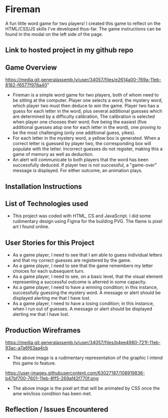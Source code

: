 # Fireman
A fun little word game for two players! I created this game to reflect on the HTML/CSS/JS skills I've developed thus-far. The game instructions can be found in the modal on the left side of the page. 

## Link to hosted project in my github repo


## Game Overview
https://media.git.generalassemb.ly/user/34057/files/e2614a00-769a-11eb-8182-f6577f978a40"

- Fireman is a simple word game for two players, both of whom need to be sitting at the computer. Player one selects a word, the mystery word, which player two must then deduce to win the game. Player two has a guess for each letter in the word, plus several additional guesses which are determined by a difficulty calibration, The calibration is selected when player one chooses their word; five being the easiest (five additional guesses atop one for each letter in the word), one proving to be the most challenging (only one additional guess, yikes). 
- For each letter in the mystery word, a yellow box is generated. When a correct letter is guessed by player two, the corresponding box will populate with the letter. Incorrect guesses do not register, making this a game of memory as well as deduction.
- An alert will communicate to both players that the word has been successfully deduced. If player two is not successful, a "game-over" message is displayed. For either outcome, an animation plays.


## Installation Instructions

## List of Technologies used

* This project was coded with HTML, CS and JavaScript. I did some rudimentary design using Figma for the building PVG. The flame is pixel art I found online. 

## User Stories for this Project

- As a game player, I need to see that I am able to guess individual letters and that my correct guesses are registered by the game.
- As a game player, I need to see that the game remembers my letter choices for each subsequent turn.
- As a game player, I need to see, on a basic level, that the visual element representing a successful outcome is alterred in some capacity.
- As a game player, I need to have a winning condition; in this instance, successfully guessing the mystery word. A message or alert should be displayed alerting me that I have lost.
- As a game player, I need to have a losing condition; in this instance, when I run out of guesses. A message or alert should be displayed alerting me that I have lost.


## Production Wireframes

https://media.git.generalassemb.ly/user/34057/files/b4ee4980-721f-11eb-93ac-a7a6f63aa4cb

- The above image is a rudimentary representation of the graphic I intend this game to feature. 

https://user-images.githubusercontent.com/63027187/108919836-b47bf700-7601-11eb-8ff5-269af42f770f.png

- The above image is the pixel art that will be animated by CSS once the ame win/loss condition has been met. 
## Reflection  / Issues Encountered
